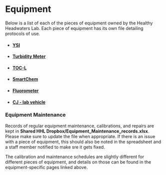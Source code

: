 # Equipment

Below is a list of each of the pieces of equipment owned by the Healthy Headwaters Lab. Each piece of equipment has its own file detailing protocols of use.

  * #### [YSI](/Equipment/YSI.md)
  * #### [Turbidity Meter](/Equipment/Turbidity-meter.md)
  * #### [TOC-L](/Equipment/TOC-L.md)
  * #### [SmartChem](/Equipment/SmartChem.md)
  * #### [Fluorometer](/Equipment/Fluorometer.md)
  * #### [CJ - lab vehicle](/Equipment/CJ.md)

### Equipment Maintenance
Records of regular equipment maintenance, calibrations, and repairs are kept in **Shared HHL Dropbox/Equipment_Maintenance_records.xlsx**. Please make sure to update the file when appropriate. If there is an issue with a piece of equipment, this should also be noted in the spreadsheet and a staff member notified to make sre it gets fixed.  

The calibration and maintenance schedules are slightly different for different pieces of equipment, and details on those can be found in the equipment-specific pages linked above. 
